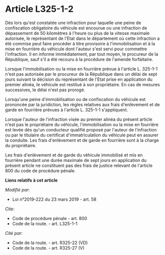 # Article L325-1-2

Dès lors qu'est constatée une infraction pour laquelle une peine de confiscation obligatoire du véhicule est encourue ou une
infraction de dépassement de 50 kilomètres à l'heure ou plus de la vitesse maximale autorisée, le représentant de l'Etat dans
le département où cette infraction a été commise peut faire procéder à titre provisoire à l'immobilisation et à la mise en
fourrière du véhicule dont l'auteur s'est servi pour commettre l'infraction. Il en informe immédiatement, par tout moyen, le
procureur de la République, sauf s'il a été recouru à la procédure de l'amende forfaitaire.

Lorsque l'immobilisation ou la mise en fourrière prévue à l'article L. 325-1-1 n'est pas autorisée par le procureur de la
République dans un délai de sept jours suivant la décision du représentant de l'Etat prise en application du premier alinéa,
le véhicule est restitué à son propriétaire. En cas de mesures successives, le délai n'est pas prorogé.

Lorsqu'une peine d'immobilisation ou de confiscation du véhicule est prononcée par la juridiction, les règles relatives aux
frais d'enlèvement et de garde en fourrière prévues à l'article L. 325-1-1 s'appliquent.

Lorsque l'auteur de l'infraction visée au premier alinéa du présent article n'est pas le propriétaire du véhicule,
l'immobilisation ou la mise en fourrière est levée dès qu'un conducteur qualifié proposé par l'auteur de l'infraction ou par
le titulaire du certificat d'immatriculation du véhicule peut en assurer la conduite. Les frais d'enlèvement et de garde en
fourrière sont à la charge du propriétaire.

Les frais d'enlèvement et de garde du véhicule immobilisé et mis en fourrière pendant une durée maximale de sept jours en
application du présent article ne constituent pas des frais de justice relevant de l'article 800 du code de procédure pénale.

**Liens relatifs à cet article**

_Modifié par_:

  - Loi n°2019-222 du 23 mars 2019 - art. 58

_Cite_:

  - Code de procédure pénale - art. 800
  - Code de la route. - art. L325-1-1

_Cité par_:

  - Code de la route. - art. R325-22 (VD)
  - Code de la route. - art. R325-27 (V)
